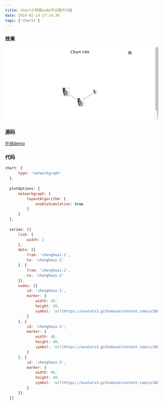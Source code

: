 ```yaml
---
title: chart力导图node节点图片代替
date: 2019-02-14 17:14:30
tags: ['charts']
---
```


### 效果

![](https://github.com/chengheai/review-demo-image/blob/master/WX20190214-171553.png?raw=true)
### 源码
[在线demo](https://jsfiddle.net/BlackLabel/ezo65rv1/12/)
### 代码

```javascript
chart: {
      type: 'networkgraph'
  },

  plotOptions: {
      networkgraph: {
          layoutAlgorithm: {
              enableSimulation: true
          }
      }
  },

  series: [{
      link: {
          width: 2
      },
      data: [{
          from: 'chengheai-1',
          to: 'chengheai-2'
      }, {
          from: 'chengheai-2',
          to: 'chengheai-3'
      }],
      nodes: [{
          id: 'chengheai-1',
          marker: {
              width: 20,
              height: 20,
              symbol: 'url(https://avatars3.githubusercontent.com/u/26807610?s=88&v=4)'
          }
      }, {
          id: 'chengheai-2',
          marker: {
              width: 40,
              height: 40,
              symbol: 'url(https://avatars3.githubusercontent.com/u/26807610?s=88&v=4)'
          }
      }, {
          id: 'chengheai-3',
          marker: {
              width: 40,
              height: 40,
              symbol: 'url(https://avatars3.githubusercontent.com/u/26807610?s=88&v=4)'
          }
      }]
  }]
```
